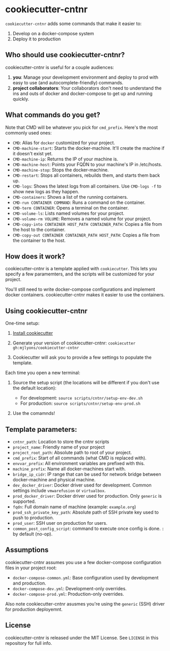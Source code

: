 # cookiecutter-cntnr

`cookiecutter-cntnr` adds some commands that make it easier to:

1. Develop on a docker-compose system
2. Deploy it to production

## Who should use cookiecutter-cntnr?

cookiecutter-cntnr is useful for a couple audiences:

1. **you**: Manage your development environment and deploy to prod with easy to use (and autocomplete-friendly) commands.
2. **project collaborators**: Your collaborators don't need to understand the ins and outs of docker and docker-compose to get up and running quickly.

## What commands do you get?

Note that CMD will be whatever you pick for `cmd_prefix`. Here's the most commonly used ones:

* `CMD`: Alias for `docker` customized for your project.
* `CMD-machine-start`: Starts the docker-machine. It'll create the machine if it doesn't exist yet.
* `CMD-machine-ip`: Returns the IP of your machine is.
* `CMD-machine-host`: Points your FQDN to your machine's IP in /etc/hosts.
* `CMD-machine-stop`: Stops the docker-machine.
* `CMD-restart`: Stops all containers, rebuilds them, and starts them back up.
* `CMD-logs`: Shows the latest logs from all containers. Use `CMD-logs -f` to show new logs as they happen.
* `CMD-containers`: Shows a list of the running containers.
* `CMD-run CONTAINER COMMAND`: Runs a command on the container. 
* `CMD-term CONTAINER`: Opens a terminal on the container.
* `CMD-volume-ls`: Lists named volumes for your project.
* `CMD-volume-rm VOLUME`: Removes a named volume for your project.
* `CMD-copy-into CONTAINER HOST_PATH CONTAINER_PATH`: Copies a file from the host to the container.
* `CMD-copy-out CONTAINER CONTAINER_PATH HOST_PATH`: Copies a file from the container to the host.

## How does it work?

cookiecutter-cntnr is a template applied with `cookiecutter`. This lets you specify a few paramemters, and the scripts will be customized for your project.

You'll still need to write docker-compose configurations and implement docker containers. cookiecutter-cntnr makes it easier to use the containers.

## Using cookiecutter-cntnr

One-time setup:

1. [Install cookiecutter](https://cookiecutter.readthedocs.io/en/latest/installation.html)

2. Generate your version of cookiecutter-cntnr: `cookiecutter gh:mjlyons/cookiecutter-cntnr`

3. Cookiecutter will ask you to provide a few settings to populate the template.

Each time you open a new terminal:

1. Source the setup script (the locations will be different if you don't use the default location):
    * For development: `source scripts/cntnr/setup-env-dev.sh`
    * For production: `source scripts/cntnr/setup-env-prod.sh`

2. Use the comamnds!

## Template parameters:

* `cntnr_path`: Location to store the cntnr scripts
* `project_name`: Friendly name of your project
* `project_root_path`: Absolute path to root of your project.
* `cmd_prefix`: Start of all commands (what CMD is replaced with).
* `envvar_prefix`: All environment variables are prefixed with this.
* `machine_prefix`: Name all docker-machines start with.
* `bridge_ip_cidr`: IP range that can be used for network bridge between docker-machine and physical machine.
* `dev_docker_driver`: Docker driver used for development. Common settings include `vmwarefusion` or `virtualbox`.
* `prod_docker_driver`: Docker driver used for production. Only `generic` is supported.
* `fqdn`: Full domain name of machine (example: `example.org`)
* `prod_ssh_private_key_path`: Absolute path of SSH private key used to push to production.
* `prod_user`: SSH user on production for users.
* `common_post_config_script`: command to execute once config is done. `:` by default (no-op).

## Assumptions

cookiecutter-cntnr assumes you use a few docker-compose configuration files in your project root:

* `docker-compose-common.yml`: Base configuration used by development and production.
* `docker-compose-dev.yml`: Development-only overrides.
* `docker-compose-prod.yml`: Production-only overrides.

Also note cookiecutter-cntnr asusmes you're using the `generic` (SSH) driver for production deployemnt.

## License

cookiecutter-cntnr is released under the MIT License. See `LICENSE` in this repository for full info.

